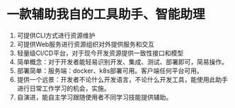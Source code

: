 # 一款辅助我自的工具助手、智能助理

1. 可提供CLI方式进行资源维护
2. 可提供Web服务进行资源组织对外提供服务和交互
3. 轻量级CI/CD平台，对于现今开发资源提供一致性接口和模型
4. 简单概念：对于开发者能轻易识别开发、集成、测试、部署即可，简易操作。
5. 部署简单：服务端：docker、k8s部署可用。客户端任何平台可用。
6. 提供一个远景：开发者不论什么开发语言，不论什么开发工具，能使用此助手进行日常工作学习的机会，实施。
7. 自演进，能自主学习跟随使用者不同学习技能提供辅助。

